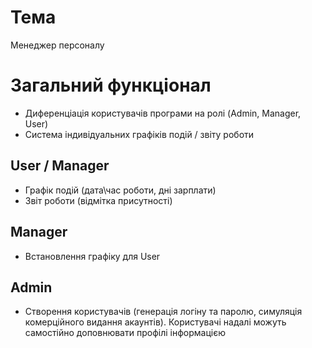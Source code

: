﻿# Тема
Менеджер персоналу

# Загальний функціонал
+ Диференціація користувачів програми на ролі (Admin, Manager, User)
+ Система індивідуальних графіків подій / звіту роботи 

## User / Manager
+ Графік подій (дата\час роботи, дні зарплати)
+ Звіт роботи (відмітка присутності)

## Manager
+ Встановлення графіку для User

## Admin
+ Створення користувачів (генерація логіну та паролю, симуляція комерційного видання акаунтів). Користувачі надалі можуть самостійно доповнювати профілі інформацією
